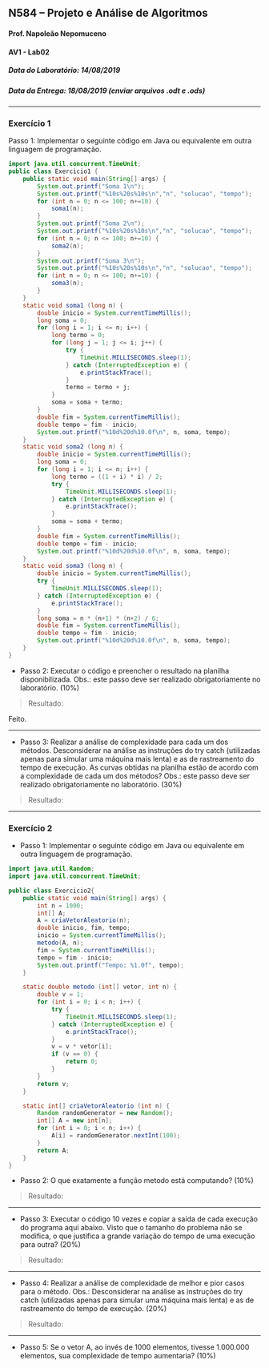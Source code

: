 ## N584 – Projeto e Análise de Algoritmos
#### Prof. Napoleão Nepomuceno
#### AV1 - Lab02
##### Data do Laboratório: 14/08/2019
##### Data da Entrega: 18/08/2019 (enviar arquivos .odt e .ods)

---

### Exercício 1

Passo 1: Implementar o seguinte código em Java ou
equivalente em outra linguagem de programação.

```java
import java.util.concurrent.TimeUnit;
public class Exercicio1 {
	public static void main(String[] args) {
		System.out.printf("Soma 1\n");
		System.out.printf("%10s%20s%10s\n","n", "solucao", "tempo");
		for (int n = 0; n <= 100; n+=10) {
			soma1(n);
		}
		System.out.printf("Soma 2\n");
		System.out.printf("%10s%20s%10s\n","n", "solucao", "tempo");
		for (int n = 0; n <= 100; n+=10) {
			soma2(n);
		}
		System.out.printf("Soma 3\n");
		System.out.printf("%10s%20s%10s\n","n", "solucao", "tempo");
		for (int n = 0; n <= 100; n+=10) {
			soma3(n);
		}
	}
	static void soma1 (long n) {
		double inicio = System.currentTimeMillis();
		long soma = 0;
		for (long i = 1; i <= n; i++) {
			long termo = 0;
			for (long j = 1; j <= i; j++) {
				try {
					TimeUnit.MILLISECONDS.sleep(1);
				} catch (InterruptedException e) {
					e.printStackTrace();
				}
				termo = termo + j;
			}
			soma = soma + termo;
		}
		double fim = System.currentTimeMillis();
		double tempo = fim - inicio;
		System.out.printf("%10d%20d%10.0f\n", n, soma, tempo);
	}
	static void soma2 (long n) {
		double inicio = System.currentTimeMillis();
		long soma = 0;
		for (long i = 1; i <= n; i++) {
			long termo = ((1 + i) * i) / 2;
			try {
				TimeUnit.MILLISECONDS.sleep(1);
			} catch (InterruptedException e) {
				e.printStackTrace();
			}
			soma = soma + termo;
		}
		double fim = System.currentTimeMillis();
		double tempo = fim - inicio;
		System.out.printf("%10d%20d%10.0f\n", n, soma, tempo);
	}
	static void soma3 (long n) {
		double inicio = System.currentTimeMillis();
		try {
			TimeUnit.MILLISECONDS.sleep(1);
		} catch (InterruptedException e) {
			e.printStackTrace();
		}
		long soma = n * (n+1) * (n+2) / 6;
		double fim = System.currentTimeMillis();
		double tempo = fim - inicio;
		System.out.printf("%10d%20d%10.0f\n", n, soma, tempo);
	}
}
```

* Passo 2: Executar o código e preencher o resultado na
planilha disponibilizada. Obs.: este passo deve ser
realizado obrigatoriamente no laboratório. (10%)

> Resultado:

Feito.

---

* Passo 3: Realizar a análise de complexidade para
cada um dos métodos. Desconsiderar na análise as
instruções do try catch (utilizadas apenas para
simular uma máquina mais lenta) e as de rastreamento
do tempo de execução. As curvas obtidas na planilha
estão de acordo com a complexidade de cada um dos
métodos? Obs.: este passo deve ser realizado
obrigatoriamente no laboratório. (30%)

> Resultado:

---

### Exercício 2

* Passo 1: Implementar o seguinte código em Java ou
equivalente em outra linguagem de programação.

```java
import java.util.Random;
import java.util.concurrent.TimeUnit;

public class Exercicio2{
	public static void main(String[] args) {
		int n = 1000;
		int[] A;
		A = criaVetorAleatorio(n);
		double inicio, fim, tempo;
		inicio = System.currentTimeMillis();
		metodo(A, n);
		fim = System.currentTimeMillis();
		tempo = fim - inicio;
		System.out.printf("Tempo: %1.0f", tempo);
	}

	static double metodo (int[] vetor, int n) {
		double v = 1;
		for (int i = 0; i < n; i++) {
			try {
				TimeUnit.MILLISECONDS.sleep(1);
			} catch (InterruptedException e) {
				e.printStackTrace();
			}
			v = v * vetor[i];
			if (v == 0) {
				return 0;
			}
		}
		return v;
	}

	static int[] criaVetorAleatorio (int n) {
		Random randomGenerator = new Random();
		int[] A = new int[n];
		for (int i = 0; i < n; i++) {
			A[i] = randomGenerator.nextInt(100);
		}
		return A;
	}
}

```


* Passo 2: O que exatamente a função metodo está
computando? (10%)

> Resultado:


---

* Passo 3: Executar o código 10 vezes e copiar a
saída de cada execução do programa aqui abaixo.
Visto que o tamanho do problema não se modifica,
o que justifica a grande variação do tempo de uma
execução para outra? (20%)

> Resultado:


---

* Passo 4: Realizar a análise de complexidade de
melhor e pior casos para o método. Obs.: Desconsiderar
na análise as instruções do try catch (utilizadas
apenas para simular uma máquina mais lenta) e as de
rastreamento do tempo de execução. (20%)

> Resultado:


---

* Passo 5: Se o vetor A, ao invés de 1000 elementos,
tivesse 1.000.000 elementos, sua complexidade de
tempo aumentaria? (10%)

